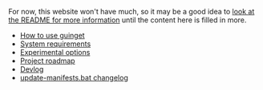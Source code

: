 For now, this website won't have much, so it may be a good idea to [look at the README for more information](https://github.com/DrewNaylor/guinget/blob/master/README.md) until the content here is filled in more.

- [How to use guinget](https://drew-naylor.com/guinget/How-to-use)<br>
- [System requirements](https://drew-naylor.com/guinget/system-requirements)<br>
- [Experimental options](https://drew-naylor.com/guinget/experimental-options)<br>
- [Project roadmap](https://drew-naylor.com/guinget/Project-roadmap)<br>
- [Devlog](https://drew-naylor.com/guinget/devlog)<br>
- [update-manifests.bat changelog](https://drew-naylor.com/guinget/update-manifests-changelog)